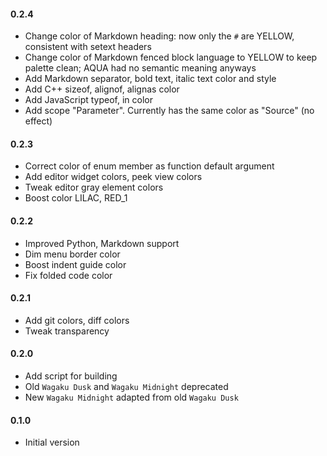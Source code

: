 #### 0.2.4

- Change color of Markdown heading: now only the `#` are YELLOW, consistent with setext headers
- Change color of Markdown fenced block language to YELLOW to keep palette clean; AQUA had no semantic meaning anyways
- Add Markdown separator, bold text, italic text color and style
- Add C++ sizeof, alignof, alignas color
- Add JavaScript typeof, in color
- Add scope "Parameter". Currently has the same color as "Source" (no effect)

#### 0.2.3

- Correct color of enum member as function default argument
- Add editor widget colors, peek view colors
- Tweak editor gray element colors
- Boost color LILAC, RED_1

#### 0.2.2

- Improved Python, Markdown support
- Dim menu border color
- Boost indent guide color
- Fix folded code color

#### 0.2.1

- Add git colors, diff colors
- Tweak transparency

#### 0.2.0

- Add script for building
- Old `Wagaku Dusk` and `Wagaku Midnight` deprecated
- New `Wagaku Midnight` adapted from old `Wagaku Dusk`

#### 0.1.0

- Initial version
